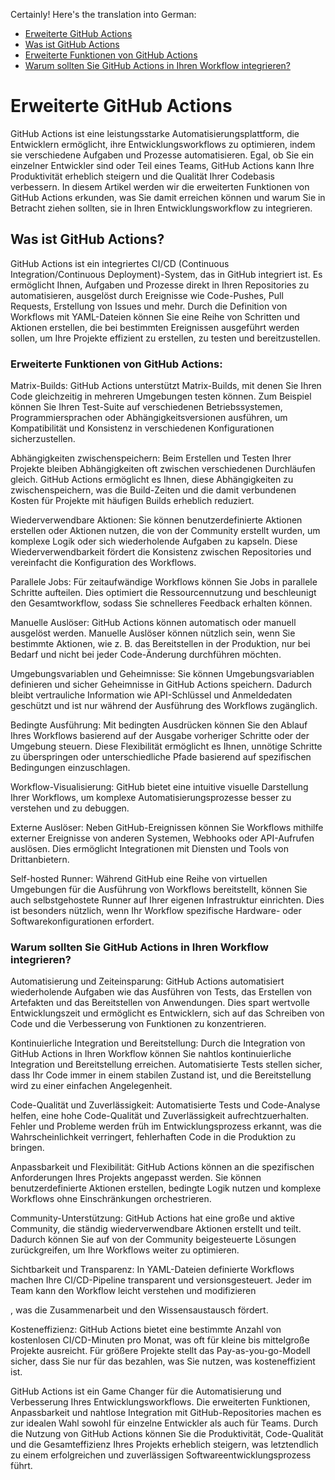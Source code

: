 Certainly! Here's the translation into German:

- [Erweiterte GitHub Actions](#erweiterte-github-actions)
- [Was ist GitHub Actions](#was-ist-github-actions)
- [Erweiterte Funktionen von GitHub Actions](#erweiterte-funktionen-von-github-actions)
- [Warum sollten Sie GitHub Actions in Ihren Workflow integrieren?](#warum-sollten-sie-github-actions-in-ihren-workflow-integrieren)

# Erweiterte GitHub Actions

GitHub Actions ist eine leistungsstarke Automatisierungsplattform, die Entwicklern ermöglicht, ihre Entwicklungsworkflows zu optimieren, indem sie verschiedene Aufgaben und Prozesse automatisieren. Egal, ob Sie ein einzelner Entwickler sind oder Teil eines Teams, GitHub Actions kann Ihre Produktivität erheblich steigern und die Qualität Ihrer Codebasis verbessern. In diesem Artikel werden wir die erweiterten Funktionen von GitHub Actions erkunden, was Sie damit erreichen können und warum Sie in Betracht ziehen sollten, sie in Ihren Entwicklungsworkflow zu integrieren.

## Was ist GitHub Actions?
GitHub Actions ist ein integriertes CI/CD (Continuous Integration/Continuous Deployment)-System, das in GitHub integriert ist. Es ermöglicht Ihnen, Aufgaben und Prozesse direkt in Ihren Repositories zu automatisieren, ausgelöst durch Ereignisse wie Code-Pushes, Pull Requests, Erstellung von Issues und mehr. Durch die Definition von Workflows mit YAML-Dateien können Sie eine Reihe von Schritten und Aktionen erstellen, die bei bestimmten Ereignissen ausgeführt werden sollen, um Ihre Projekte effizient zu erstellen, zu testen und bereitzustellen.

### Erweiterte Funktionen von GitHub Actions:
Matrix-Builds: GitHub Actions unterstützt Matrix-Builds, mit denen Sie Ihren Code gleichzeitig in mehreren Umgebungen testen können. Zum Beispiel können Sie Ihren Test-Suite auf verschiedenen Betriebssystemen, Programmiersprachen oder Abhängigkeitsversionen ausführen, um Kompatibilität und Konsistenz in verschiedenen Konfigurationen sicherzustellen.

Abhängigkeiten zwischenspeichern: Beim Erstellen und Testen Ihrer Projekte bleiben Abhängigkeiten oft zwischen verschiedenen Durchläufen gleich. GitHub Actions ermöglicht es Ihnen, diese Abhängigkeiten zu zwischenspeichern, was die Build-Zeiten und die damit verbundenen Kosten für Projekte mit häufigen Builds erheblich reduziert.

Wiederverwendbare Aktionen: Sie können benutzerdefinierte Aktionen erstellen oder Aktionen nutzen, die von der Community erstellt wurden, um komplexe Logik oder sich wiederholende Aufgaben zu kapseln. Diese Wiederverwendbarkeit fördert die Konsistenz zwischen Repositories und vereinfacht die Konfiguration des Workflows.

Parallele Jobs: Für zeitaufwändige Workflows können Sie Jobs in parallele Schritte aufteilen. Dies optimiert die Ressourcennutzung und beschleunigt den Gesamtworkflow, sodass Sie schnelleres Feedback erhalten können.

Manuelle Auslöser: GitHub Actions können automatisch oder manuell ausgelöst werden. Manuelle Auslöser können nützlich sein, wenn Sie bestimmte Aktionen, wie z. B. das Bereitstellen in der Produktion, nur bei Bedarf und nicht bei jeder Code-Änderung durchführen möchten.

Umgebungsvariablen und Geheimnisse: Sie können Umgebungsvariablen definieren und sicher Geheimnisse in GitHub Actions speichern. Dadurch bleibt vertrauliche Information wie API-Schlüssel und Anmeldedaten geschützt und ist nur während der Ausführung des Workflows zugänglich.

Bedingte Ausführung: Mit bedingten Ausdrücken können Sie den Ablauf Ihres Workflows basierend auf der Ausgabe vorheriger Schritte oder der Umgebung steuern. Diese Flexibilität ermöglicht es Ihnen, unnötige Schritte zu überspringen oder unterschiedliche Pfade basierend auf spezifischen Bedingungen einzuschlagen.

Workflow-Visualisierung: GitHub bietet eine intuitive visuelle Darstellung Ihrer Workflows, um komplexe Automatisierungsprozesse besser zu verstehen und zu debuggen.

Externe Auslöser: Neben GitHub-Ereignissen können Sie Workflows mithilfe externer Ereignisse von anderen Systemen, Webhooks oder API-Aufrufen auslösen. Dies ermöglicht Integrationen mit Diensten und Tools von Drittanbietern.

Self-hosted Runner: Während GitHub eine Reihe von virtuellen Umgebungen für die Ausführung von Workflows bereitstellt, können Sie auch selbstgehostete Runner auf Ihrer eigenen Infrastruktur einrichten. Dies ist besonders nützlich, wenn Ihr Workflow spezifische Hardware- oder Softwarekonfigurationen erfordert.

### Warum sollten Sie GitHub Actions in Ihren Workflow integrieren?
Automatisierung und Zeiteinsparung: GitHub Actions automatisiert wiederholende Aufgaben wie das Ausführen von Tests, das Erstellen von Artefakten und das Bereitstellen von Anwendungen. Dies spart wertvolle Entwicklungszeit und ermöglicht es Entwicklern, sich auf das Schreiben von Code und die Verbesserung von Funktionen zu konzentrieren.

Kontinuierliche Integration und Bereitstellung: Durch die Integration von GitHub Actions in Ihren Workflow können Sie nahtlos kontinuierliche Integration und Bereitstellung erreichen. Automatisierte Tests stellen sicher, dass Ihr Code immer in einem stabilen Zustand ist, und die Bereitstellung wird zu einer einfachen Angelegenheit.

Code-Qualität und Zuverlässigkeit: Automatisierte Tests und Code-Analyse helfen, eine hohe Code-Qualität und Zuverlässigkeit aufrechtzuerhalten. Fehler und Probleme werden früh im Entwicklungsprozess erkannt, was die Wahrscheinlichkeit verringert, fehlerhaften Code in die Produktion zu bringen.

Anpassbarkeit und Flexibilität: GitHub Actions können an die spezifischen Anforderungen Ihres Projekts angepasst werden. Sie können benutzerdefinierte Aktionen erstellen, bedingte Logik nutzen und komplexe Workflows ohne Einschränkungen orchestrieren.

Community-Unterstützung: GitHub Actions hat eine große und aktive Community, die ständig wiederverwendbare Aktionen erstellt und teilt. Dadurch können Sie auf von der Community beigesteuerte Lösungen zurückgreifen, um Ihre Workflows weiter zu optimieren.

Sichtbarkeit und Transparenz: In YAML-Dateien definierte Workflows machen Ihre CI/CD-Pipeline transparent und versionsgesteuert. Jeder im Team kann den Workflow leicht verstehen und modifizieren

, was die Zusammenarbeit und den Wissensaustausch fördert.

Kosteneffizienz: GitHub Actions bietet eine bestimmte Anzahl von kostenlosen CI/CD-Minuten pro Monat, was oft für kleine bis mittelgroße Projekte ausreicht. Für größere Projekte stellt das Pay-as-you-go-Modell sicher, dass Sie nur für das bezahlen, was Sie nutzen, was kosteneffizient ist.

GitHub Actions ist ein Game Changer für die Automatisierung und Verbesserung Ihres Entwicklungsworkflows. Die erweiterten Funktionen, Anpassbarkeit und nahtlose Integration mit GitHub-Repositories machen es zur idealen Wahl sowohl für einzelne Entwickler als auch für Teams. Durch die Nutzung von GitHub Actions können Sie die Produktivität, Code-Qualität und die Gesamteffizienz Ihres Projekts erheblich steigern, was letztendlich zu einem erfolgreichen und zuverlässigen Softwareentwicklungsprozess führt.